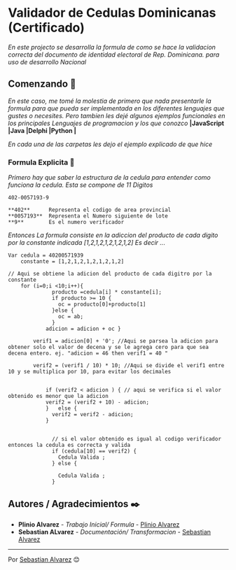 # Validador de Cedulas Dominicanas (Certificado)

_En este projecto se desarrolla la formula de como se hace la validacion correcta del documento de identidad electoral de Rep. Dominicana.
para uso de desarrollo Nacional_

## Comenzando 🚀

_En este caso, me tomé la molestia de primero que nada presentarle la formula para que pueda ser implementada en los diferentes lenguajes que gustes o necesites.
Pero tambien les dejé algunos ejemplos funcionales en los principales Lenguajes de programacion y los que conozco_
**|JavaScript |Java |Delphi |Python |** 

_En cada una de las carpetas les dejo el ejemplo explicado de que hice_

### Formula Explicita 🔧

_Primero hay que saber la estructura de la cedula para entender como funciona la cedula.
Esta se compone de 11 Digitos_

```
402-0057193-9

**402**      Representa el codigo de area provincial
**0057193**  Representa el Numero siguiente de lote
**9**        Es el numero verificador 

```

_Entonces_
_La formula consiste en la adiccion del producto de cada digito por la constante indicada [1,2,1,2,1,2,1,2,1,2]_
_Es decir ..._

```
Var cedula = 40200571939
    constante = [1,2,1,2,1,2,1,2,1,2]

// Aqui se obtiene la adicion del producto de cada digitro por la constante
    for (i=0;i <10;i++){  
              producto =cedula[i] * constante[i];              
              if producto >= 10 {
                oc = producto[0]+producto[1]
              }else {
                oc = ab;
              }
            adicion = adicion + oc }

        verif1 = adicion[0] + '0'; //Aqui se parsea la adicion para obtener solo el valor de decena y se le agrega cero para que sea decena entero. ej. "adicion = 46 then verif1 = 40 "

        verif2 = (verif1 / 10) * 10; //Aqui se divide el verif1 entre 10 y se multiplica por 10, para evitar los decimales

            
            if (verif2 < adicion ) { // aqui se verifica si el valor obtenido es menor que la adicion 
            verif2 = (verif2 + 10) - adicion; 
            }   else {
              verif2 = verif2 - adicion;
            }


              // si el valor obtenido es igual al codigo verificador entonces la cedula es correcta y valida
              if (cedula[10] == verif2) {                             
                Cedula Valida ;
              } else {

                Cedula Valida ;                
              }    

```

## Autores / Agradecimientos ✒️

* **Plinio Alvarez** - *Trabajo Inicial/ Formula* - [Plinio Alvarez](https://gitlab.com/plinioalvarez)
* **Sebastian ALvarez** - *Documentación/ Transformacion* - [Sebastian Alvarez](https://github.com/sebasjoa)

---
Por [Sebastian Alvarez](http://sebasjoa.github.io) 😊